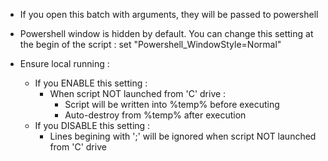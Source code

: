 - If you open this batch with arguments, they will be passed to powershell

- Powershell window is hidden by default. You can change this setting at the begin of the script : set "Powershell_WindowStyle=Normal"

- Ensure local running :
   - If you ENABLE this setting :
      - When script NOT launched from 'C' drive :
          - Script will be written into %temp% before executing
          - Auto-destroy from %temp% after execution
   - If you DISABLE this setting :
      - Lines begining with ';' will be ignored when script NOT launched from 'C' drive
